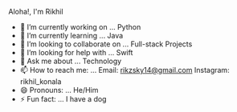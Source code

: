 Aloha!, I'm Rikhil

- 🔭 I’m currently working on ... Python  
- 🌱 I’m currently learning ... Java
- 👯 I’m looking to collaborate on ... Full-stack Projects
- 🤔 I’m looking for help with ... Swift
- 💬 Ask me about ... Technology
- 📫 How to reach me: ... Email: rikzsky14@gmail.com Instagram: rikhil_konala
- 😄 Pronouns: ... He/Him
- ⚡ Fun fact: ... I have a dog

